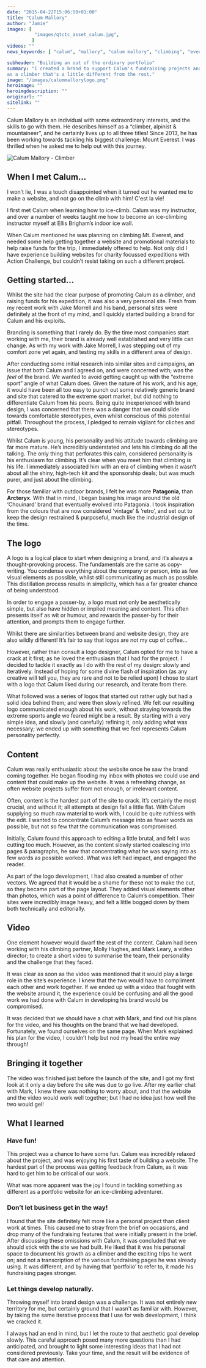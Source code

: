 ```yaml
---
date: "2015-04-22T15:06:50+01:00"
title: "Calum Mallory"
author: "Jamie"
images: [
          "images/qtctc_asset_calum.jpg",
         ] 
videos: ""
news_keywords: [ "calum", "mallory", "calum mallory", "climbing", "everest", "alpinist", "portfolio", "static", "statamic" ]

subheader: "Building an out of the ordinary portfolio"
summary: "I created a brand to support Calum's fundraising projects and promote him
as a climber that's a little different from the rest."
image: "/images/calummallorylogo.png"
heroimage: ""
heroimgdescription: ""
originurl: ""
sitelink: ""
---
```


Calum Mallory is an individual with some extraordinary interests, and
the skills to go with them. He describes himself as a “climber, alpinist
& mountaineer”, and he certainly lives up to all three titles! Since
2013, he has been working towards tackling his biggest challenge: Mount
Everest. I was thrilled when he asked me to help out with this
journey.

![Calum Mallory - Climber](/images/qtctc_asset_calum.jpg)

## When I met Calum…


I won’t lie, I was a touch disappointed when it turned out he wanted
me to make a website, and not go on the climb with him! C'est la vie!

I first met Calum when learning how to ice-climb. Calum was my instructor, and over a number of weeks
taught me how to become an ice-climbing instructor myself at Ellis
Brigham’s indoor ice wall.

When Calum mentioned he was planning on climbing Mt. Everest, and needed
some help getting together a website and promotional materials to help
raise funds for the trip, I immediately offered to help. Not only did
I have experience building websites for charity focussed expeditions
with Action Challenge, but couldn’t resist taking on such a different
project.

## Getting started…


Whilst the site had the clear purpose of promoting Calum as a climber,
and raising funds for his expedition, it was also a very personal site.
Fresh from my recent work with Jake Morrell and his band, personal
sites were definitely at the front of my mind, and I quickly started building a brand for Calum and his exploits.

Branding is something that I rarely do. By the time most companies
start working with me, their brand is already well established and very
little can change. As with my work with Jake Morrell, I was stepping
out of my comfort zone yet again, and testing my skills in a different
area of design.

After conducting some initial research into similar sites and campaigns,
an issue that both Calum and I agreed on, and were concerned
with; was the *feel* of the brand. We wanted to avoid getting caught up
with the “extreme sport” angle of what Calum does. Given the nature of
his work, and his age; it would have been all too easy to punch out some
relatively generic brand and site that catered to the extreme sport
market, but did nothing to differentiate Calum from his peers. Being
quite inexperienced with brand design, I was concerned that there was
a danger that we could slide towards comfortable stereotypes, even
whilst conscious of this potential pitfall. Throughout the process, I
pledged to remain vigilant for cliches and stereotypes.

Whilst Calum is young, his personality and his attitude towards climbing
are far more mature. He’s incredibly understated and lets his climbing
do all the talking. The only thing that perforates this calm, considered
personality is his enthusiasm for climbing. It’s clear when you meet him
that climbing *is* his life. I immediately associated him with an era
of climbing when it wasn’t about all the shiny, high-tech kit and the
sponsorship deals; but was much purer, and just about the climbing.

For those familiar with outdoor brands, I felt he was more
**Patagonia**, than **Arcteryx**. With that in mind, I began basing his
image around the old ‘Chouinard’ brand that eventually evolved into
Patagonia. I took inspiration from the colours that are now considered
‘vintage’ & ‘retro’, and set out to keep the design restrained &
purposeful, much like the industrial design of the time.

## The logo


A logo is a logical place to start when designing a brand, and it’s
always a thought-provoking process. The fundamentals are the same as
copy-writing. You condense everything about the company or person, into
as few visual elements as possible, whilst still communicating as much
as possible. This distillation process results in simplicity, which has
a far greater chance of being understood.

In order to engage a passer-by, a logo must not only be aesthetically
simple, but also have hidden or implied meaning and content. This often
presents itself as wit or humour, and rewards the passer-by for their
attention, and prompts them to engage further.

Whilst there are similarities between brand and website design, they are
also wildly different! It’s fair to say that logos are not my cup of
coffee…

However, rather than consult a logo designer, Calum opted for me to have
a crack at it first; as he loved the enthusiasm that I had for the
project. I decided to tackle it exactly as I do with the rest of my
design: slowly and iteratively. Instead of hoping for some divine flash
of inspiration (as any creative will tell you, they are rare and not to
be relied upon) I chose to start with a logo that Calum liked during
our research, and iterate from there.

What followed was a series of logos that started out rather ugly but had
a solid idea behind them; and were then slowly refined. We felt our
resulting logo communicated enough about his work, without straying
towards the extreme sports angle we feared might be a result. By
starting with a very simple idea, and slowly (and carefully) refining
it, only adding what was necessary; we ended up with something that we
feel represents Calum personality perfectly.

## Content


Calum was really enthusiastic about the website once he saw the brand
coming together. He began flooding my inbox with photos we could use and
content that could make up the website. It was a refreshing change, as
often website projects suffer from not enough, or irrelevant content.

Often, content is the hardest part of the site to crack. It’s certainly
the most crucial, and without it; all attempts at design fall a little
flat. With Calum supplying so much raw material to work with, I could
be quite ruthless with the edit. I wanted to concentrate
Calum’s message into as fewer words as possible, but not so few that
the communication was compromised.

Initially, Calum found this approach to editing a little
brutal, and felt I was cutting too much. However, as the content
slowly started coalescing into pages & paragraphs, he saw that
concentrating what he was saying into as few words as possible worked.
What was left had impact, and engaged the reader.

As part of the logo development, I had also created a number of other
vectors. We agreed that it would be a shame for these not to make
the cut, so they became part of the page layout. They added visual
elements other than photos, which was a point of difference to Calum’s
competition. Their sites were incredibly image heavy, and felt a little
bogged down by them both technically and editorially.

## Video


One element however would dwarf the rest of the content. Calum had been
working with his climbing partner, Molly Hughes, and Mark Leary, a video
director; to create a short video to summarise the team, their
personality and the challenge that they faced.

It was clear as soon as the video was mentioned that it would play a
large role in the site’s experience. I knew that the two would have to
compliment each other and work together. If we ended up with a video
that fought with the website around it, the experience could be
confusing and all the good work we had done with Calum in developing his
brand would be compromised.

It was decided that we should have a chat with Mark, and find out his
plans for the video, and his thoughts on the brand that we had
developed. Fortunately, we found ourselves on the same page. When Mark
explained his plan for the video, I couldn’t help but nod my head the
entire way through!

## Bringing it together


The video was finished just before the launch of the site, and I got
my first look at it only a day before the site was due to go live.
After my earlier chat with Mark, I knew there was nothing to worry about,
and that the website and the video would work well together; but I had
no idea just how well the two would gel!

## What I learned


### Have fun!

This project was a chance to have some fun. Calum was incredibly relaxed
about the project, and was enjoying his first taste of building a
website. The hardest part of the process was getting feedback from
Calum, as it was hard to get him to be critical of our work.

What was more apparent was the joy I found in tackling something as
different as a portfolio website for an ice-climbing adventurer.

### Don’t let business get in the way!

I found that the site definitely felt more like a personal project than
client work at times. This caused me to stray from the brief on
occasions, and drop many of the fundraising features that were initially
present in the brief. After discussing these omissions with Calum, it
was concluded that we should stick with the site we had built. He liked
that it was his personal space to document his growth as a climber and
the exciting trips he went on; and not a transcription of the various
fundraising pages he was already using. It was different, and by having
that ‘portfolio’ to refer to, it made his fundraising pages stronger.

### Let things develop naturally.

Throwing myself into brand design was a challenge. It was not
entirely new territory for me, but certainly ground that I wasn't as familiar with. However, by taking the same iterative process
that I use for web development, I think we cracked it.

I always had an end in mind, but I let the route to that aesthetic
goal develop slowly. This careful approach posed many more questions
than I had anticipated, and brought to light some interesting ideas
that I had not considered previously. Take your time, and the result
will be evidence of that care and attention.

